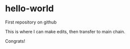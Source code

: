 # hello-world
First repository on github

This is where I can make edits, then transfer to main chain.

Congrats!
